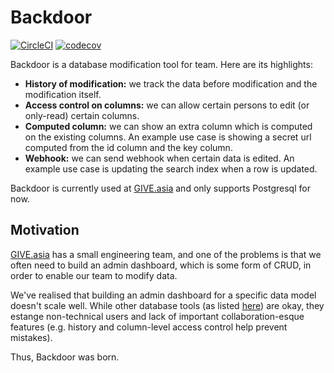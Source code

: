 Backdoor
=================

[![CircleCI](https://circleci.com/gh/GIVESocialMovement/backdoor.svg?style=svg&circle-token=5a6a8be56d280b635d32252c95eed90a5f87a44e)](https://circleci.com/gh/GIVESocialMovement/backdoor)
[![codecov](https://codecov.io/gh/GIVESocialMovement/backdoor/branch/master/graph/badge.svg?token=DmQ8nPCjKF)](https://codecov.io/gh/GIVESocialMovement/backdoor)

Backdoor is a database modification tool for team. Here are its highlights:

* __History of modification:__ we track the data before modification and the modification itself.
* __Access control on columns:__ we can allow certain persons to edit (or only-read) certain columns.
* __Computed column:__ we can show an extra column which is computed on the existing columns. An example use case is showing a secret url computed from the id column and the key column.
* __Webhook:__ we can send webhook when certain data is edited. An example use case is updating the search index when a row is updated.

Backdoor is currently used at [GIVE.asia](https://give.asia) and only supports Postgresql for now.


Motivation
-----------

[GIVE.asia](https://give.asia) has a small engineering team, and one of the problems is that we often need to build an admin dashboard, which is some form of CRUD, in order to enable our team to modify data.

We've realised that building an admin dashboard for a specific data model doesn't scale well. While other database tools (as listed [here](https://wiki.postgresql.org/wiki/Community_Guide_to_PostgreSQL_GUI_Tools#Postbird)) are okay, they estange non-technical users and lack of important collaboration-esque features (e.g. history and column-level access control help prevent mistakes).

Thus, Backdoor was born.
